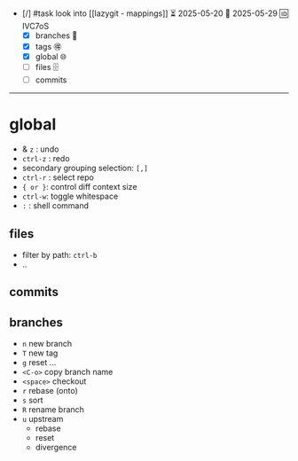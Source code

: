 
- [/] #task look into [[lazygit - mappings]] ⏳ 2025-05-20 📅 2025-05-29 🆔 lVC7oS
	- [x] branches 🎄
	- [x] tags 🉐
	- [x] global 🌐
	- [ ] files 🗄
	- [ ] commits
___
# global

- & `z` : undo
- `ctrl-z` : redo
- secondary grouping selection: `[,]`
- `ctrl-r` : select repo
- `{ or }`: control diff context size
- `ctrl-w`: toggle whitespace
- `:` : shell command

## files

- filter by path: `ctrl-b`
- ..

## commits

## branches

- `n` new branch
- `T` new tag
- `g` reset ...
- `<C-o>` copy branch name
- `<space>` checkout
- `r` rebase (onto)
- `s` sort
- `R` rename branch
- `u` upstream
	- rebase
	- reset
	- divergence
